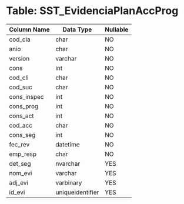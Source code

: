 # Table: SST_EvidenciaPlanAccProg

| Column Name | Data Type | Nullable |
|-------------|-----------|----------|
| cod_cia | char | NO |
| anio | char | NO |
| version | varchar | NO |
| cons | int | NO |
| cod_cli | char | NO |
| cod_suc | char | NO |
| cons_inspec | int | NO |
| cons_prog | int | NO |
| cons_act | int | NO |
| cod_acc | char | NO |
| cons_seg | int | NO |
| fec_rev | datetime | NO |
| emp_resp | char | NO |
| det_seg | nvarchar | YES |
| nom_evi | varchar | YES |
| adj_evi | varbinary | YES |
| id_evi | uniqueidentifier | YES |
